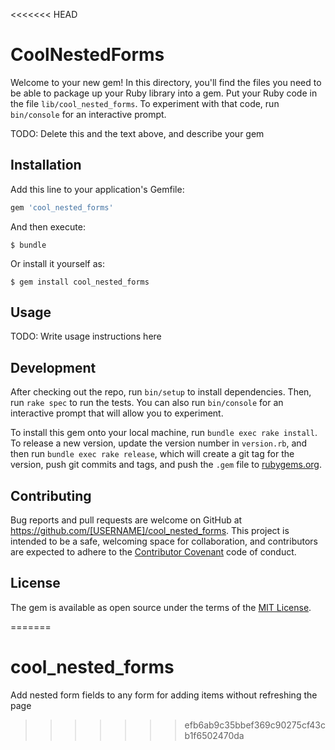 <<<<<<< HEAD
# CoolNestedForms

Welcome to your new gem! In this directory, you'll find the files you need to be able to package up your Ruby library into a gem. Put your Ruby code in the file `lib/cool_nested_forms`. To experiment with that code, run `bin/console` for an interactive prompt.

TODO: Delete this and the text above, and describe your gem

## Installation

Add this line to your application's Gemfile:

```ruby
gem 'cool_nested_forms'
```

And then execute:

    $ bundle

Or install it yourself as:

    $ gem install cool_nested_forms

## Usage

TODO: Write usage instructions here

## Development

After checking out the repo, run `bin/setup` to install dependencies. Then, run `rake spec` to run the tests. You can also run `bin/console` for an interactive prompt that will allow you to experiment.

To install this gem onto your local machine, run `bundle exec rake install`. To release a new version, update the version number in `version.rb`, and then run `bundle exec rake release`, which will create a git tag for the version, push git commits and tags, and push the `.gem` file to [rubygems.org](https://rubygems.org).

## Contributing

Bug reports and pull requests are welcome on GitHub at https://github.com/[USERNAME]/cool_nested_forms. This project is intended to be a safe, welcoming space for collaboration, and contributors are expected to adhere to the [Contributor Covenant](http://contributor-covenant.org) code of conduct.


## License

The gem is available as open source under the terms of the [MIT License](http://opensource.org/licenses/MIT).

=======
# cool_nested_forms
Add nested form fields to any form for adding items without refreshing the page
>>>>>>> efb6ab9c35bbef369c90275cf43cb1f6502470da
